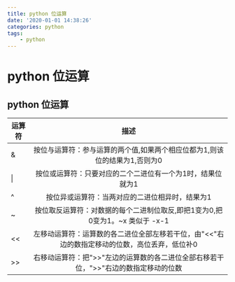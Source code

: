 ```yaml
---
title: python 位运算
date: '2020-01-01 14:38:26'
categories: python
tags: 
    - python
---
```


# python 位运算

## python 位运算

运算符|描述
-----|:----------:
 &   | 按位与运算符：参与运算的两个值,如果两个相应位都为1,则该位的结果为1,否则为0
 \|  | 按位或运算符：只要对应的二个二进位有一个为1时，结果位就为1
 ^   | 按位异或运算符：当两对应的二进位相异时，结果为1
 ~   | 按位取反运算符：对数据的每个二进制位取反,即把1变为0,把0变为1。~x 类似于 -x-1
 <<  | 左移动运算符：运算数的各二进位全部左移若干位，由"<<"右边的数指定移动的位数，高位丢弃，低位补0
 \>> | 右移动运算符：把">>"左边的运算数的各二进位全部右移若干位，">>"右边的数指定移动的位数
